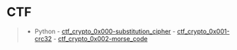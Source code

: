 # CTF

> - Python
    - [ctf_crypto_0x000-substitution_cipher](./ctf_crypto_0x000-substitution_cipher.md)
    - [ctf_crypto_0x001-crc32](./ctf_crypto_0x001-crc32.md)
    - [ctf_crypto_0x002-morse_code](./ctf_crypto_0x002-morse_code.md)